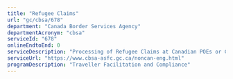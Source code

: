 ```yaml
---
title: "Refugee Claims"
url: "gc/cbsa/678"
department: "Canada Border Services Agency"
departmentAcronym: "cbsa"
serviceId: "678"
onlineEndtoEnd: 0
serviceDescription: "Processing of Refugee Claims at Canadian POEs or CBSA inland offices."
serviceUrl: "https://www.cbsa-asfc.gc.ca/noncan-eng.html"
programDescription: "Traveller Facilitation and Compliance"
---
```

